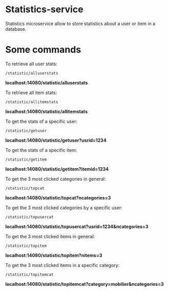 # Statistics-service

Statistics microservice allow to store statistics about a user or item in a database.

# Some commands

To retrieve all user stats:

```
/statistic/alluserstats
```

**localhost:14080/statistic/alluserstats**

To retrieve all item stats:

```
/statistic/allitemstats
```

**localhost:14080/statistic/allitemstats**

To get the stats of a specific user:

```
/statistic/getuser
```

**localhost:14080/statistic/getuser?usrid=1234**

To get the stats of a specific item:

```
/statistic/getitem
```

**localhost:14080/statistic/getitem?itemid=1234**

To get the 3 most clicked categories in general:

```
/statistic/topcat
```

**localhost:14080/statistic/topcat?ncategories=3**

To get the 3 most clicked categories by a specific user:

```
/statistic/topusercat
```

**localhost:14080/statistic/topusercat?usrid=1234&ncategories=3**

To get the 3 most clicked items in general:

```
/statistic/topitem
```

**localhost:14080/statistic/topitem?nitems=3**

To get the 3 most clicked items in a specific category:

```
/statistic/topitemcat
```

**localhost:14080/statistic/topitemcat?category=mobilier&ncategories=3**


